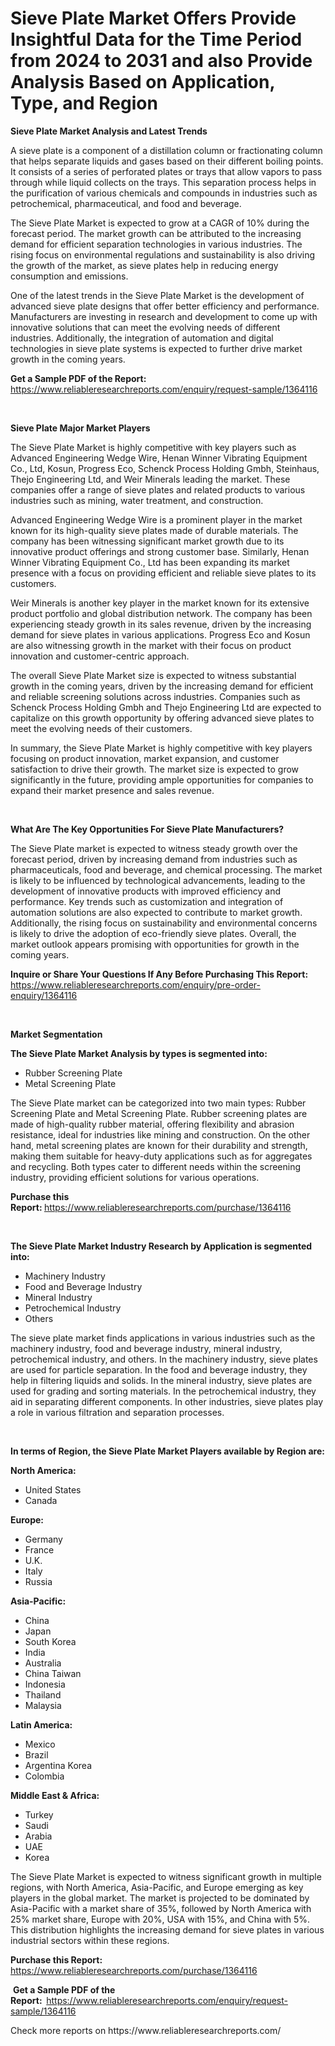 <p><h1>Sieve Plate Market Offers Provide Insightful Data for the Time Period from 2024 to 2031 and also Provide Analysis Based on Application, Type, and Region</h1></p><p><strong>Sieve Plate Market Analysis and Latest Trends</strong></p>
<p><p>A sieve plate is a component of a distillation column or fractionating column that helps separate liquids and gases based on their different boiling points. It consists of a series of perforated plates or trays that allow vapors to pass through while liquid collects on the trays. This separation process helps in the purification of various chemicals and compounds in industries such as petrochemical, pharmaceutical, and food and beverage.</p><p>The Sieve Plate Market is expected to grow at a CAGR of 10% during the forecast period. The market growth can be attributed to the increasing demand for efficient separation technologies in various industries. The rising focus on environmental regulations and sustainability is also driving the growth of the market, as sieve plates help in reducing energy consumption and emissions.</p><p>One of the latest trends in the Sieve Plate Market is the development of advanced sieve plate designs that offer better efficiency and performance. Manufacturers are investing in research and development to come up with innovative solutions that can meet the evolving needs of different industries. Additionally, the integration of automation and digital technologies in sieve plate systems is expected to further drive market growth in the coming years.</p></p>
<p><strong>Get a Sample PDF of the Report:&nbsp;</strong> <a href="https://www.reliableresearchreports.com/enquiry/request-sample/1364116">https://www.reliableresearchreports.com/enquiry/request-sample/1364116</a></p>
<p>&nbsp;</p>
<p><strong>Sieve Plate Major Market Players</strong></p>
<p><p>The Sieve Plate Market is highly competitive with key players such as Advanced Engineering Wedge Wire, Henan Winner Vibrating Equipment Co., Ltd, Kosun, Progress Eco, Schenck Process Holding Gmbh, Steinhaus, Thejo Engineering Ltd, and Weir Minerals leading the market. These companies offer a range of sieve plates and related products to various industries such as mining, water treatment, and construction.</p><p>Advanced Engineering Wedge Wire is a prominent player in the market known for its high-quality sieve plates made of durable materials. The company has been witnessing significant market growth due to its innovative product offerings and strong customer base. Similarly, Henan Winner Vibrating Equipment Co., Ltd has been expanding its market presence with a focus on providing efficient and reliable sieve plates to its customers.</p><p>Weir Minerals is another key player in the market known for its extensive product portfolio and global distribution network. The company has been experiencing steady growth in its sales revenue, driven by the increasing demand for sieve plates in various applications. Progress Eco and Kosun are also witnessing growth in the market with their focus on product innovation and customer-centric approach.</p><p>The overall Sieve Plate Market size is expected to witness substantial growth in the coming years, driven by the increasing demand for efficient and reliable screening solutions across industries. Companies such as Schenck Process Holding Gmbh and Thejo Engineering Ltd are expected to capitalize on this growth opportunity by offering advanced sieve plates to meet the evolving needs of their customers.</p><p>In summary, the Sieve Plate Market is highly competitive with key players focusing on product innovation, market expansion, and customer satisfaction to drive their growth. The market size is expected to grow significantly in the future, providing ample opportunities for companies to expand their market presence and sales revenue.</p></p>
<p>&nbsp;</p>
<p><strong>What Are The Key Opportunities For Sieve Plate Manufacturers?</strong></p>
<p><p>The Sieve Plate market is expected to witness steady growth over the forecast period, driven by increasing demand from industries such as pharmaceuticals, food and beverage, and chemical processing. The market is likely to be influenced by technological advancements, leading to the development of innovative products with improved efficiency and performance. Key trends such as customization and integration of automation solutions are also expected to contribute to market growth. Additionally, the rising focus on sustainability and environmental concerns is likely to drive the adoption of eco-friendly sieve plates. Overall, the market outlook appears promising with opportunities for growth in the coming years.</p></p>
<p><strong>Inquire or Share Your Questions If Any Before Purchasing This Report:</strong> <a href="https://www.reliableresearchreports.com/enquiry/pre-order-enquiry/1364116">https://www.reliableresearchreports.com/enquiry/pre-order-enquiry/1364116</a></p>
<p>&nbsp;</p>
<p><strong>Market Segmentation</strong></p>
<p><strong>The Sieve Plate Market Analysis by types is segmented into:</strong></p>
<p><ul><li>Rubber Screening Plate</li><li>Metal Screening Plate</li></ul></p>
<p><p>The Sieve Plate market can be categorized into two main types: Rubber Screening Plate and Metal Screening Plate. Rubber screening plates are made of high-quality rubber material, offering flexibility and abrasion resistance, ideal for industries like mining and construction. On the other hand, metal screening plates are known for their durability and strength, making them suitable for heavy-duty applications such as for aggregates and recycling. Both types cater to different needs within the screening industry, providing efficient solutions for various operations.</p></p>
<p><strong>Purchase this Report:&nbsp;</strong><a href="https://www.reliableresearchreports.com/purchase/1364116">https://www.reliableresearchreports.com/purchase/1364116</a></p>
<p>&nbsp;</p>
<p><strong>The Sieve Plate Market Industry Research by Application is segmented into:</strong></p>
<p><ul><li>Machinery Industry</li><li>Food and Beverage Industry</li><li>Mineral Industry</li><li>Petrochemical Industry</li><li>Others</li></ul></p>
<p><p>The sieve plate market finds applications in various industries such as the machinery industry, food and beverage industry, mineral industry, petrochemical industry, and others. In the machinery industry, sieve plates are used for particle separation. In the food and beverage industry, they help in filtering liquids and solids. In the mineral industry, sieve plates are used for grading and sorting materials. In the petrochemical industry, they aid in separating different components. In other industries, sieve plates play a role in various filtration and separation processes.</p></p>
<p>&nbsp;</p>
<p><strong>In terms of Region, the Sieve Plate Market Players available by Region are:</strong></p>
<p>
    <p> <strong> North America: </strong>
        <ul>
            <li>United States</li>
            <li>Canada</li>
        </ul>
        </p> 
    <p> <strong> Europe: </strong>
        <ul>
            <li>Germany</li>
            <li>France</li>
            <li>U.K.</li>
            <li>Italy</li>
            <li>Russia</li>
        </ul>
        </p> 
    <p> <strong> Asia-Pacific: </strong>
        <ul>
            <li>China</li>
            <li>Japan</li>
            <li>South Korea</li>
            <li>India</li>
            <li>Australia</li>
            <li>China Taiwan</li>
            <li>Indonesia</li>
            <li>Thailand</li>
            <li>Malaysia</li>
        </ul>
        </p> 
    <p> <strong> Latin America: </strong>
        <ul>
            <li>Mexico</li>
            <li>Brazil</li>
            <li>Argentina Korea</li>
            <li>Colombia</li>
        </ul>
        </p> 
    <p> <strong> Middle East & Africa: </strong>
        <ul>
            <li>Turkey</li>
            <li>Saudi</li>
            <li>Arabia</li>
            <li>UAE</li>
            <li>Korea</li>
        </ul>
    </p>
    </p>
<p><p>The Sieve Plate Market is expected to witness significant growth in multiple regions, with North America, Asia-Pacific, and Europe emerging as key players in the global market. The market is projected to be dominated by Asia-Pacific with a market share of 35%, followed by North America with 25% market share, Europe with 20%, USA with 15%, and China with 5%. This distribution highlights the increasing demand for sieve plates in various industrial sectors within these regions.</p></p>
<p><strong>Purchase this Report: </strong><a href="https://www.reliableresearchreports.com/purchase/1364116">https://www.reliableresearchreports.com/purchase/1364116</a></p>
<p>&nbsp;<strong>Get a Sample PDF of the Report:&nbsp;&nbsp;</strong><a href="https://www.reliableresearchreports.com/enquiry/request-sample/1364116">https://www.reliableresearchreports.com/enquiry/request-sample/1364116</a></p>
<p><strong></strong></p>
<p>Check more reports on https://www.reliableresearchreports.com/</p>